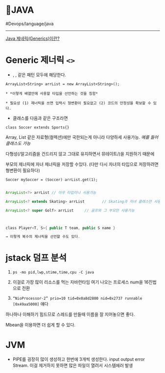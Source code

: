 # 🫘JAVA

#Devops/language/java 

---



 [Java 제네릭(Generics)이란?](https://gangnam-americano.tistory.com/47) 

# Generic 제너릭 `<>` 

* <T>, <String>, <Obejct String> 같은 패턴 모두에 해당한다.

`ArrayList<String> arrList = new ArrayList<String>();`

	* *이렇게 배열안에 사용할 타입을 선언하는 것을 칭함*

	* 필요성 (1) 제너릭을 쓰면 입력시 형변환이 필요없고 (2) 코드의 안정성을 확보할 수 있다.



* 클래스를 다음과 같은 구조라면

`class Soccer extends Sports{}`

Array, List 같은 자료형(컬렉션)에만 국한되는게 아니라 다양하세 사용가능. *예를 들어 클래스도 가능*

다형성(/알고리즘을 건드리지 않고 그대로 유지하면서 뮤테이트/)을 지원하기 때문에

부모의 제너릭에 자녀 제너릭을 저장할 수있다. (다만 다시 자녀의 타입으로 저장하려면 형변환이 필요하다) 

 `Soccer mySoccer = (Soccer) arrList.get(1);`



```java

ArrayList<?> arrList // 아무 타입이나 사용가능

ArrayList<? extends Skating> arrList		// Skating과 자녀 클래스만 사용가능

ArrayList<? super Golf> arrList		// 골프와 그 부모만 사용가능



class Player<T, S>{ public T team, public S name }

→ 이렇게 복수의 제너릭을 선언할 수도 있다.

```



# jstack 덤프 분석

1. `ps -mo pid,lwp,stime,time,cpu -C java`

2. 이걸로 가장 많이 리소스를 먹는 자바런타임 여기 나오는 프로세스 num을 16진법으로 전환

3. `“NioProcessor-2” prio=10 tid=0x0a8d2800 nid=0x2737 runnable [0x49aa5000]` 얘다

하나하나 이해하기 힘드므로 스레드를 만들때 이름을 잘 지어놓으면 좋다.

Mbean을 이용하면 더 쉽게 할 수 있다.



# JVM

*  PIPE를 굉장히 많이 생성하고 한번에 3개씩 생성한다. input output error Stream. 이걸 제거하지 못하면 많은 파일이 열려서 시스템에러 발생